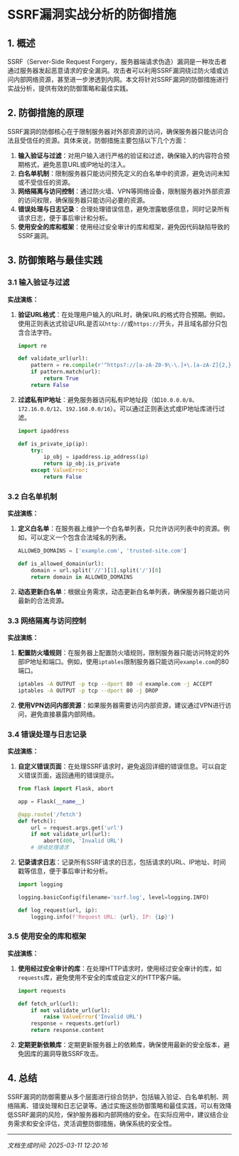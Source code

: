 # SSRF漏洞实战分析的防御措施

## 1. 概述

SSRF（Server-Side Request Forgery，服务器端请求伪造）漏洞是一种攻击者通过服务器发起恶意请求的安全漏洞。攻击者可以利用SSRF漏洞绕过防火墙或访问内部网络资源，甚至进一步渗透到内网。本文将针对SSRF漏洞的防御措施进行实战分析，提供有效的防御策略和最佳实践。

## 2. 防御措施的原理

SSRF漏洞的防御核心在于限制服务器对外部资源的访问，确保服务器只能访问合法且受信任的资源。具体来说，防御措施主要包括以下几个方面：

1. **输入验证与过滤**：对用户输入进行严格的验证和过滤，确保输入的内容符合预期格式，避免恶意URL或IP地址的注入。
2. **白名单机制**：限制服务器只能访问预先定义的白名单中的资源，避免访问未知或不受信任的资源。
3. **网络隔离与访问控制**：通过防火墙、VPN等网络设备，限制服务器对外部资源的访问权限，确保服务器只能访问必要的资源。
4. **错误处理与日志记录**：合理处理错误信息，避免泄露敏感信息，同时记录所有请求日志，便于事后审计和分析。
5. **使用安全的库和框架**：使用经过安全审计的库和框架，避免因代码缺陷导致的SSRF漏洞。

## 3. 防御策略与最佳实践

### 3.1 输入验证与过滤

**实战演练：**

1. **验证URL格式**：在处理用户输入的URL时，确保URL的格式符合预期。例如，使用正则表达式验证URL是否以`http://`或`https://`开头，并且域名部分只包含合法字符。

   ```python
   import re

   def validate_url(url):
       pattern = re.compile(r'^https?://[a-zA-Z0-9\-\.]+\.[a-zA-Z]{2,}')
       if pattern.match(url):
           return True
       return False
   ```

2. **过滤私有IP地址**：避免服务器访问私有IP地址段（如`10.0.0.0/8`、`172.16.0.0/12`、`192.168.0.0/16`）。可以通过正则表达式或IP地址库进行过滤。

   ```python
   import ipaddress

   def is_private_ip(ip):
       try:
           ip_obj = ipaddress.ip_address(ip)
           return ip_obj.is_private
       except ValueError:
           return False
   ```

### 3.2 白名单机制

**实战演练：**

1. **定义白名单**：在服务器上维护一个白名单列表，只允许访问列表中的资源。例如，可以定义一个包含合法域名的列表。

   ```python
   ALLOWED_DOMAINS = ['example.com', 'trusted-site.com']

   def is_allowed_domain(url):
       domain = url.split('//')[1].split('/')[0]
       return domain in ALLOWED_DOMAINS
   ```

2. **动态更新白名单**：根据业务需求，动态更新白名单列表，确保服务器只能访问最新的合法资源。

### 3.3 网络隔离与访问控制

**实战演练：**

1. **配置防火墙规则**：在服务器上配置防火墙规则，限制服务器只能访问特定的外部IP地址和端口。例如，使用`iptables`限制服务器只能访问`example.com`的80端口。

   ```bash
   iptables -A OUTPUT -p tcp --dport 80 -d example.com -j ACCEPT
   iptables -A OUTPUT -p tcp --dport 80 -j DROP
   ```

2. **使用VPN访问内部资源**：如果服务器需要访问内部资源，建议通过VPN进行访问，避免直接暴露内部网络。

### 3.4 错误处理与日志记录

**实战演练：**

1. **自定义错误页面**：在处理SSRF请求时，避免返回详细的错误信息。可以自定义错误页面，返回通用的错误提示。

   ```python
   from flask import Flask, abort

   app = Flask(__name__)

   @app.route('/fetch')
   def fetch():
       url = request.args.get('url')
       if not validate_url(url):
           abort(400, 'Invalid URL')
       # 继续处理请求
   ```

2. **记录请求日志**：记录所有SSRF请求的日志，包括请求的URL、IP地址、时间戳等信息，便于事后审计和分析。

   ```python
   import logging

   logging.basicConfig(filename='ssrf.log', level=logging.INFO)

   def log_request(url, ip):
       logging.info(f'Request URL: {url}, IP: {ip}')
   ```

### 3.5 使用安全的库和框架

**实战演练：**

1. **使用经过安全审计的库**：在处理HTTP请求时，使用经过安全审计的库，如`requests`库，避免使用不安全的库或自定义的HTTP客户端。

   ```python
   import requests

   def fetch_url(url):
       if not validate_url(url):
           raise ValueError('Invalid URL')
       response = requests.get(url)
       return response.content
   ```

2. **定期更新依赖库**：定期更新服务器上的依赖库，确保使用最新的安全版本，避免因库的漏洞导致SSRF攻击。

## 4. 总结

SSRF漏洞的防御需要从多个层面进行综合防护，包括输入验证、白名单机制、网络隔离、错误处理和日志记录等。通过实施这些防御策略和最佳实践，可以有效降低SSRF漏洞的风险，保护服务器和内部网络的安全。在实际应用中，建议结合业务需求和安全评估，灵活调整防御措施，确保系统的安全性。

---

*文档生成时间: 2025-03-11 12:20:16*

